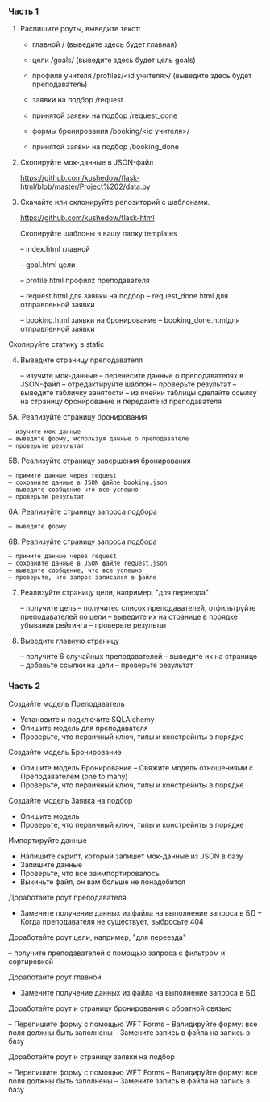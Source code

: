 ### Часть 1

1. Распишите роуты, выведите текст:

    - главной / (выведите здесь будет главная)
    
    - цели /goals/<goal> (выведите здесь будет цель goals)
    - профиля учителя /profiles/<id учителя>/ (выведите здесь будет преподаватель)

    - заявки на подбор /request
    - принятой заявки на подбор /request_done
        
    - формы бронирования /booking/<id учителя>/
    - принятой заявки на подбор /booking_done    

2. Скопируйте мок-данные в JSON-файл

    https://github.com/kushedow/flask-html/blob/master/Project%202/data.py

3. Скачайте или склонируйте репозиторий с шаблонами.

    https://github.com/kushedow/flask-html

    Скопируйте шаблоны в вашу папку templates

    – index.html главной
    
    – goal.html цели
    
    – profile.html профилz преподавателя
    
    – request.html для заявки на подбор
    – request_done.html для отправленной заявки
    
    – booking.html заявки на бронирование
    – booking_done.htmlдля отправленной заявки
    

Скопируйте статику в static

4. Выведите страницу преподавателя
    
    – изучите мок-данные
    – перенесите данные о преподавателях в JSON-файл
    – отредактируйте шаблон
    – проверьте результат
    – выведите табличку занятости 
    – из ячейки таблицы сделайте ссылку на страницу бронирование и передайте id преподавателя

5А. Реализуйте страницу бронирования 

    – изучите мок данные
    – выведите форму, используя данные о преподавателе
    – проверьте результат

5B. Реализуйте страницу завершения бронирования

    – примите данные через request
    – сохраните данные в JSON файле booking.json
    – выведите сообщение что все успешно
    – проверьте результат

6А. Реализуйте страницу запроса подбора

    – выведите форму

    
6B. Реализуйте страницу запроса подбора

    – примите данные через request
    – сохраните данные в JSON файле request.json
    – выведите сообщение, что все успешно
    – проверьте, что запрос записался в файле    
    

7. Реализуйте страницу цели, например, "для переезда"
    
    – получите цель
    – получитес список преподавателей, отфильтруйте преподавателей по цели 
    – выведите их на странице в порядке убывания рейтинга
    – проверьте результат

8. Выведите главную страницу
    
    – получите 6 случайных преподавателей
    – выведите их на странице 
    – добавьте ссылки на цели
    – проверьте результат
    
    
### Часть 2

Создайте модель Преподаватель

- Установите и подключите SQLAlchemy
- Опишите модель для преподавателя
- Проверьте, что первичный ключ, типы и констрейнты в порядке

Создайте модель Бронирование

- Опишите модель Бронирование
– Свяжите модель отношениями с Преподавателем (one to many)
- Проверьте, что первичный ключ, типы и констрейнты в порядке

Создайте модель Заявка на подбор

- Опишите модель 
- Проверьте, что первичный ключ, типы и констрейнты в порядке


Импортируйте данные

- Напишите скрипт, который запишет мок-данные из JSON в базу
- Запишите данные
- Проверьте, что все заимпортировалось
- Выкиньте файл, он вам больше не понадобится

Доработайте роут преподавателя

- Замените получение данных из файла на выполнение запроса в БД
– Когда преподавателя не существует, выбросьте 404


Доработайте роут цели, например, "для переезда"
    
– получите преподавателей с помощью запроса с фильтром и сортировкой


Доработайте роут главной

- Замените получение данных из файла на выполнение запроса в БД


Доработайте роут и страницу бронирования с обратной связью

– Перепишите форму с помощью WFT Forms
– Валидируйте форму: все поля должны быть заполнены
– Замените запись в файла на запись в базу

Доработайте роут и страницу заявки на подбор

– Перепишите форму с помощью WFT Forms
– Валидируйте форму: все поля должны быть заполнены
– Замените запись в файла на запись в базу


